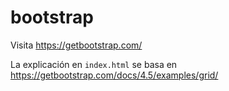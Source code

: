 # bootstrap

Visita https://getbootstrap.com/

La explicación en `index.html` se basa en https://getbootstrap.com/docs/4.5/examples/grid/
